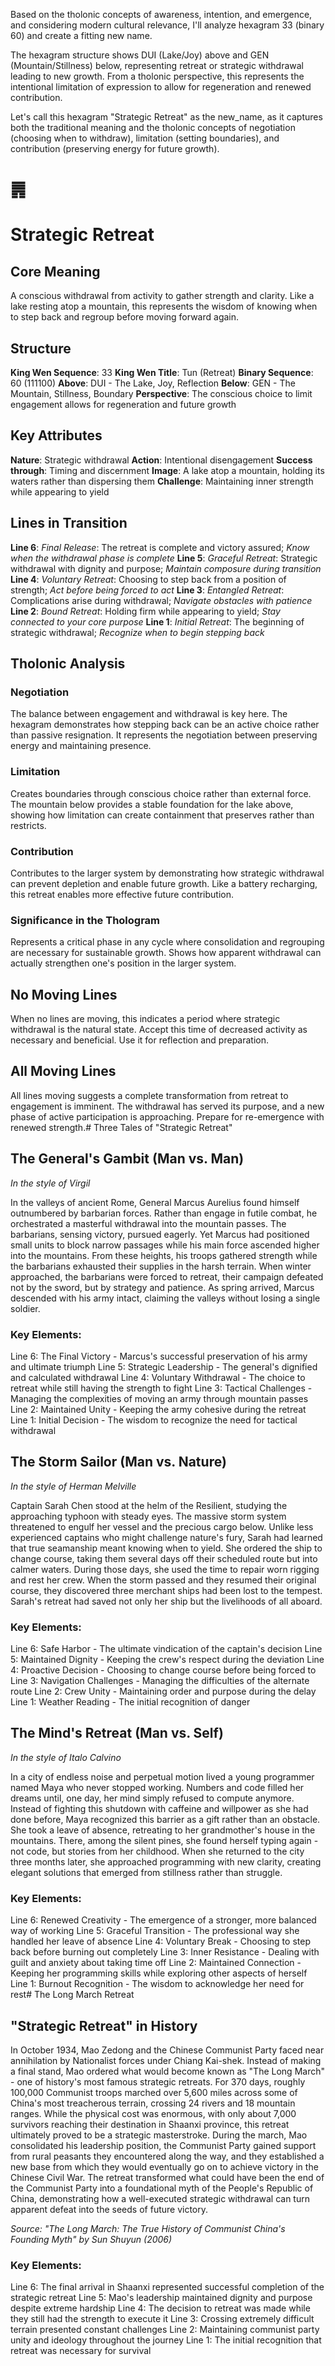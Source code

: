 Based on the tholonic concepts of awareness, intention, and emergence, and considering modern cultural relevance, I'll analyze hexagram 33 (binary 60) and create a fitting new name.

The hexagram structure shows DUI (Lake/Joy) above and GEN (Mountain/Stillness) below, representing retreat or strategic withdrawal leading to new growth. From a tholonic perspective, this represents the intentional limitation of expression to allow for regeneration and renewed contribution.

Let's call this hexagram "Strategic Retreat" as the new_name, as it captures both the traditional meaning and the tholonic concepts of negotiation (choosing when to withdraw), limitation (setting boundaries), and contribution (preserving energy for future growth).

# ䷠ 
# Strategic Retreat

## Core Meaning
A conscious withdrawal from activity to gather strength and clarity. Like a lake resting atop a mountain, this represents the wisdom of knowing when to step back and regroup before moving forward again.

## Structure
**King Wen Sequence**: 33
**King Wen Title**: Tun (Retreat)
**Binary Sequence**: 60 (111100)
**Above**: DUI - The Lake, Joy, Reflection
**Below**: GEN - The Mountain, Stillness, Boundary
**Perspective**: The conscious choice to limit engagement allows for regeneration and future growth

## Key Attributes
**Nature**: Strategic withdrawal
**Action**: Intentional disengagement
**Success through**: Timing and discernment
**Image**: A lake atop a mountain, holding its waters rather than dispersing them
**Challenge**: Maintaining inner strength while appearing to yield

## Lines in Transition
**Line 6**: *Final Release*: The retreat is complete and victory assured; *Know when the withdrawal phase is complete*
**Line 5**: *Graceful Retreat*: Strategic withdrawal with dignity and purpose; *Maintain composure during transition*
**Line 4**: *Voluntary Retreat*: Choosing to step back from a position of strength; *Act before being forced to act*
**Line 3**: *Entangled Retreat*: Complications arise during withdrawal; *Navigate obstacles with patience*
**Line 2**: *Bound Retreat*: Holding firm while appearing to yield; *Stay connected to your core purpose*
**Line 1**: *Initial Retreat*: The beginning of strategic withdrawal; *Recognize when to begin stepping back*

## Tholonic Analysis
### Negotiation
The balance between engagement and withdrawal is key here. The hexagram demonstrates how stepping back can be an active choice rather than passive resignation. It represents the negotiation between preserving energy and maintaining presence.

### Limitation
Creates boundaries through conscious choice rather than external force. The mountain below provides a stable foundation for the lake above, showing how limitation can create containment that preserves rather than restricts.

### Contribution
Contributes to the larger system by demonstrating how strategic withdrawal can prevent depletion and enable future growth. Like a battery recharging, this retreat enables more effective future contribution.

### Significance in the Thologram
Represents a critical phase in any cycle where consolidation and regrouping are necessary for sustainable growth. Shows how apparent withdrawal can actually strengthen one's position in the larger system.

## No Moving Lines
When no lines are moving, this indicates a period where strategic withdrawal is the natural state. Accept this time of decreased activity as necessary and beneficial. Use it for reflection and preparation.

## All Moving Lines
All lines moving suggests a complete transformation from retreat to engagement is imminent. The withdrawal has served its purpose, and a new phase of active participation is approaching. Prepare for re-emergence with renewed strength.# Three Tales of "Strategic Retreat"

## The General's Gambit (Man vs. Man)
*In the style of Virgil*

In the valleys of ancient Rome, General Marcus Aurelius found himself outnumbered by barbarian forces. Rather than engage in futile combat, he orchestrated a masterful withdrawal into the mountain passes. The barbarians, sensing victory, pursued eagerly. Yet Marcus had positioned small units to block narrow passages while his main force ascended higher into the mountains. From these heights, his troops gathered strength while the barbarians exhausted their supplies in the harsh terrain. When winter approached, the barbarians were forced to retreat, their campaign defeated not by the sword, but by strategy and patience. As spring arrived, Marcus descended with his army intact, claiming the valleys without losing a single soldier.

### Key Elements:
Line 6: The Final Victory - Marcus's successful preservation of his army and ultimate triumph
Line 5: Strategic Leadership - The general's dignified and calculated withdrawal
Line 4: Voluntary Withdrawal - The choice to retreat while still having the strength to fight
Line 3: Tactical Challenges - Managing the complexities of moving an army through mountain passes
Line 2: Maintained Unity - Keeping the army cohesive during the retreat
Line 1: Initial Decision - The wisdom to recognize the need for tactical withdrawal

## The Storm Sailor (Man vs. Nature)
*In the style of Herman Melville*

Captain Sarah Chen stood at the helm of the Resilient, studying the approaching typhoon with steady eyes. The massive storm system threatened to engulf her vessel and the precious cargo below. Unlike less experienced captains who might challenge nature's fury, Sarah had learned that true seamanship meant knowing when to yield. She ordered the ship to change course, taking them several days off their scheduled route but into calmer waters. During those days, she used the time to repair worn rigging and rest her crew. When the storm passed and they resumed their original course, they discovered three merchant ships had been lost to the tempest. Sarah's retreat had saved not only her ship but the livelihoods of all aboard.

### Key Elements:
Line 6: Safe Harbor - The ultimate vindication of the captain's decision
Line 5: Maintained Dignity - Keeping the crew's respect during the deviation
Line 4: Proactive Decision - Choosing to change course before being forced to
Line 3: Navigation Challenges - Managing the difficulties of the alternate route
Line 2: Crew Unity - Maintaining order and purpose during the delay
Line 1: Weather Reading - The initial recognition of danger

## The Mind's Retreat (Man vs. Self)
*In the style of Italo Calvino*

In a city of endless noise and perpetual motion lived a young programmer named Maya who never stopped working. Numbers and code filled her dreams until, one day, her mind simply refused to compute anymore. Instead of fighting this shutdown with caffeine and willpower as she had done before, Maya recognized this barrier as a gift rather than an obstacle. She took a leave of absence, retreating to her grandmother's house in the mountains. There, among the silent pines, she found herself typing again - not code, but stories from her childhood. When she returned to the city three months later, she approached programming with new clarity, creating elegant solutions that emerged from stillness rather than struggle.

### Key Elements:
Line 6: Renewed Creativity - The emergence of a stronger, more balanced way of working
Line 5: Graceful Transition - The professional way she handled her leave of absence
Line 4: Voluntary Break - Choosing to step back before burning out completely
Line 3: Inner Resistance - Dealing with guilt and anxiety about taking time off
Line 2: Maintained Connection - Keeping her programming skills while exploring other aspects of herself
Line 1: Burnout Recognition - The wisdom to acknowledge her need for rest# The Long March Retreat

## "Strategic Retreat" in History

In October 1934, Mao Zedong and the Chinese Communist Party faced near annihilation by Nationalist forces under Chiang Kai-shek. Instead of making a final stand, Mao ordered what would become known as "The Long March" - one of history's most famous strategic retreats. For 370 days, roughly 100,000 Communist troops marched over 5,600 miles across some of China's most treacherous terrain, crossing 24 rivers and 18 mountain ranges. While the physical cost was enormous, with only about 7,000 survivors reaching their destination in Shaanxi province, this retreat ultimately proved to be a strategic masterstroke. During the march, Mao consolidated his leadership position, the Communist Party gained support from rural peasants they encountered along the way, and they established a new base from which they would eventually go on to achieve victory in the Chinese Civil War. The retreat transformed what could have been the end of the Communist Party into a foundational myth of the People's Republic of China, demonstrating how a well-executed strategic withdrawal can turn apparent defeat into the seeds of future victory.

*Source: "The Long March: The True History of Communist China's Founding Myth" by Sun Shuyun (2006)*

### Key Elements:
Line 6: The final arrival in Shaanxi represented successful completion of the strategic retreat
Line 5: Mao's leadership maintained dignity and purpose despite extreme hardship
Line 4: The decision to retreat was made while they still had the strength to execute it
Line 3: Crossing extremely difficult terrain presented constant challenges
Line 2: Maintaining communist party unity and ideology throughout the journey
Line 1: The initial recognition that retreat was necessary for survival